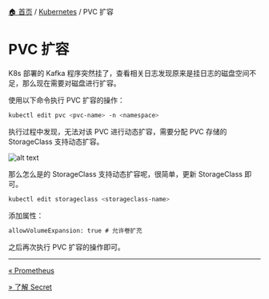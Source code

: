 [🏠 首页](../_index.md) / [Kubernetes](_index.md) / PVC 扩容

# PVC 扩容

K8s 部署的 Kafka 程序突然挂了，查看相关日志发现原来是挂日志的磁盘空间不足，那么现在需要对磁盘进行扩容。

使用以下命令执行 PVC 扩容的操作：

```bash
kubectl edit pvc <pvc-name> -n <namespace>
```

执行过程中发现，无法对该 PVC 进行动态扩容，需要分配 PVC 存储的 StorageClass 支持动态扩容。

![alt text](https://images.poneding.com/2025/03/202503111832997.png)

那么怎么是的 StorageClass 支持动态扩容呢，很简单，更新 StorageClass 即可。

```bash
kubectl edit storageclass <storageclass-name>
```

添加属性：

```tex
allowVolumeExpansion: true # 允许卷扩充
```

之后再次执行 PVC 扩容的操作即可。

---
[« Prometheus](prometheus.md)

[» 了解 Secret](secret-understood.md)
